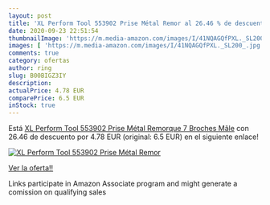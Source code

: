 ```yaml
---
layout: post
title: 'XL Perform Tool 553902 Prise Métal Remor al 26.46 % de descuento'
date: 2020-09-23 22:51:54
thumbnailImage: 'https://m.media-amazon.com/images/I/41NQAGQfPXL._SL200_.jpg'
images: [ 'https://m.media-amazon.com/images/I/41NQAGQfPXL._SL200_.jpg' ]
comments: true
category: ofertas
author: ring
slug: B00BIGZ3IY
description:
actualPrice: 4.78 EUR
comparePrice: 6.5 EUR
inStock: true
---
```


Está [XL Perform Tool 553902 Prise Métal Remorque 7 Broches Mâle](https://www.amazon.fr/dp/B00BIGZ3IY/?tag=tolees0d-21) con 26.46 de descuento por 4.78 EUR (original: 6.5 EUR) en el siguiente enlace!

[![XL Perform Tool 553902 Prise Métal Remor](https://m.media-amazon.com/images/I/41NQAGQfPXL._SL200_.jpg)](https://www.amazon.fr/dp/B00BIGZ3IY/?tag=tolees0d-21)

[Ver la oferta!!](https://www.amazon.fr/dp/B00BIGZ3IY/?tag=tolees0d-21)

Links participate in Amazon Associate program and might generate a comission on qualifying sales


